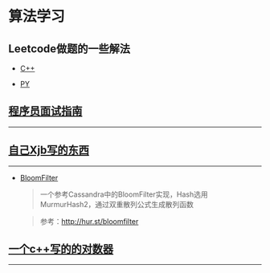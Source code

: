 # 算法学习

## Leetcode做题的一些解法


+ [C++](https://github.com/Simonhancrew/LearningAlgorithm/tree/master/LeetCode/CPP)


+ [PY](https://github.com/Simonhancrew/LearningAlgorithm/tree/master/LeetCode/PY)

## [程序员面试指南](https://github.com/Simonhancrew/LearningAlgorithm/tree/master/%E7%A8%8B%E5%BA%8F%E5%91%98%E9%9D%A2%E8%AF%95%E6%8C%87%E5%8D%97)
---

## [自己Xjb写的东西](https://github.com/Simonhancrew/LearningAlgorithm/tree/master/Algorithm_imp)
---
 - [BloomFilter](https://github.com/Simonhancrew/LearningAlgorithm/tree/master/Algorithm_imp/Bloomfilter)
    > 一个参考Cassandra中的BloomFilter实现，Hash选用MurmurHash2，通过双重散列公式生成散列函数
    
    > 参考：http://hur.st/bloomfilter

## [一个c++写的的对数器](https://github.com/Simonhancrew/LearningAlgorithm/blob/master/comparing_figure_device.cpp)
---

